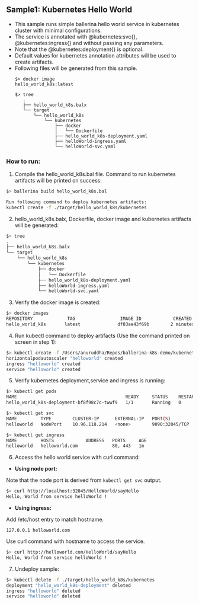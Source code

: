 ## Sample1: Kubernetes Hello World

- This sample runs simple ballerina hello world service in kubernetes cluster with minimal configurations. 
- The service is annotated with @kubernetes:svc{}, @kubernetes:ingress{} and without passing any parameters. 
- Note that the @kubernetes:deployment{} is optional.
- Default values for kubernetes annotation attributes will be used to create artifacts.
- Following files will be generated from this sample.
    ``` 
    $> docker image
    hello_world_k8s:latest
    
    $> tree
       .
       ├── hello_world_k8s.balx
       └── target
           └── hello_world_k8s
               └── kubernetes
                   ├── docker
                   │   └── Dockerfile
                   ├── hello_world_k8s-deployment.yaml
                   ├── helloWorld-ingress.yaml
                   └── helloWorld-svc.yaml

    ```
### How to run:

1. Compile the  hello_world_k8s.bal file. Command to run kubernetes artifacts will be printed on success:
```bash
$> ballerina build hello_world_k8s.bal

Run following command to deploy kubernetes artifacts: 
kubectl create -f ./target/hello_world_k8s/kubernetes
```

2. hello_world_k8s.balx, Dockerfile, docker image and kubernetes artifacts will be generated: 
```bash
$> tree
.
├── hello_world_k8s.balx
└── target
    └── hello_world_k8s
        └── kubernetes
            ├── docker
            │   └── Dockerfile
            ├── hello_world_k8s-deployment.yaml
            ├── helloWorld-ingress.yaml
            └── helloWorld-svc.yaml
```

3. Verify the docker image is created:
```bash
$> docker images
REPOSITORY             TAG                 IMAGE ID            CREATED             SIZE
hello_world_k8s       latest              df83ae43f69b        2 minutes ago        102MB

```

4. Run kubectl command to deploy artifacts (Use the command printed on screen in step 1):
```bash
$> kubectl create -f /Users/anuruddha/Repos/ballerina-k8s-demo/kubernetes/sample1/target/hello_world_k8s/kubernetes
horizontalpodautoscaler "helloworld" created
ingress "helloworld" created
service "helloworld" created
```

5. Verify kubernetes deployment,service and ingress is running:
```bash
$> kubectl get pods
NAME                                         READY     STATUS    RESTARTS   AGE
hello_world_k8s-deployment-bf8f98c7c-twwf9   1/1       Running   0          0s

$> kubectl get svc
NAME         TYPE        CLUSTER-IP      EXTERNAL-IP   PORT(S)          AGE
helloworld   NodePort    10.96.118.214   <none>        9090:32045/TCP   1m

$> kubectl get ingress
NAME         HOSTS            ADDRESS   PORTS     AGE
helloworld   helloworld.com             80, 443   1m
```

6. Access the hello world service with curl command:

- **Using node port:**

Note that the node port is derived from `kubectl get svc` output.
```bash
$> curl http://localhost:32045/HelloWorld/sayHello
Hello, World from service helloWorld !
```

- **Using ingress:**

Add /etc/host entry to match hostname.
 ```
 127.0.0.1 helloworld.com
 ```
Use curl command with hostname to access the service.
```bash
$> curl http://helloworld.com/HelloWorld/sayHello
Hello, World from service helloWorld !
```

7. Undeploy sample:
```bash
$> kubectl delete -f ./target/hello_world_k8s/kubernetes
deployment "hello_world_k8s-deployment" deleted
ingress "helloworld" deleted
service "helloworld" deleted

```
